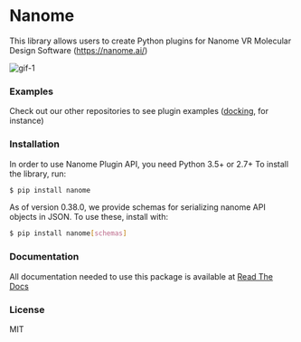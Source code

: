 # Nanome

This library allows users to create Python plugins for Nanome VR Molecular Design Software (https://nanome.ai/)

![gif-1](https://media.giphy.com/media/Muj1GqHTnH9HZP0ZWU/giphy-downsized.gif)


### Examples

Check out our other repositories to see plugin examples ([docking](https://github.com/nanome-ai/plugin-docking), for instance)

### Installation

In order to use Nanome Plugin API, you need Python 3.5+ or 2.7+
To install the library, run:

```sh
$ pip install nanome
```

As of version 0.38.0, we provide schemas for serializing nanome API objects in JSON. To use these, install with:
```sh
$ pip install nanome[schemas]
```

### Documentation

All documentation needed to use this package is available at [Read The Docs](https://nanome.readthedocs.io/en/latest/)


### License

MIT